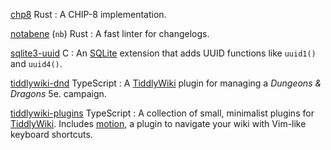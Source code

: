 [chp8](https://github.com/benwebber/chp8) <span class="tag lang-rust">Rust</span>
:   A CHIP-8 implementation.

[notabene](https://github.com/benwebber/notabene/) (`nb`) <span class="tag lang-rust">Rust</span>
:   A fast linter for changelogs.

[sqlite3-uuid](https:///github.com/benwebber/sqlite3-uuid/) <span class="tag lang-c">C</span>
:   An [SQLite](https://sqlite.org/) extension that adds UUID functions like `uuid1()` and `uuid4()`.

[tiddlywiki-dnd](https://benwebber.github.io/tiddlywiki-dnd/) <span class="tag lang-typescript">TypeScript</span>
:   A [TiddlyWiki] plugin for managing a <cite>Dungeons & Dragons</cite> 5e. campaign.

[tiddlywiki-plugins](https:///benwebber.github.io/tiddlywiki-plugins/) <span class="tag lang-typescript">TypeScript</span>
:   A collection of small, minimalist plugins for [TiddlyWiki].
    Includes [motion](https://benwebber.github.io/tiddlywiki-plugins/#motion:tiddlywiki-plugins%20motion), a plugin to navigate your wiki with Vim-like keyboard shortcuts.

[TiddlyWiki]: https://tiddlywiki.com/

